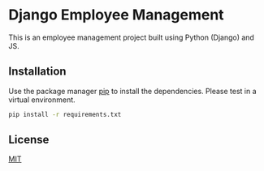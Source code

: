 # Django Employee Management

This is an employee management project built using Python (Django) and JS.

## Installation

Use the package manager [pip](https://pip.pypa.io/en/stable/) to install the dependencies. Please test in a virtual environment.

```bash
pip install -r requirements.txt
```

## License
[MIT](https://choosealicense.com/licenses/mit/)
